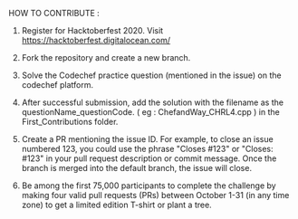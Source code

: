 HOW TO CONTRIBUTE :

1. Register for Hacktoberfest 2020. Visit https://hacktoberfest.digitalocean.com/

2. Fork the repository and create a new branch.

3. Solve the Codechef practice question (mentioned in the issue) on the codechef platform. 

4. After successful submission, add the solution with the filename as the questionName_questionCode. ( eg : ChefandWay_CHRL4.cpp ) in the First_Contributions folder.

5. Create a PR mentioning the issue ID. For example, to close an issue numbered 123, you could use the phrase "Closes #123" or "Closes: #123" in your pull request description or commit message. Once the branch is merged into the default branch, the issue will close.

6. Be among the first 75,000 participants to complete the challenge by making four valid pull requests (PRs) between October 1-31 (in any time zone) to get a limited edition T-shirt or plant a tree.
